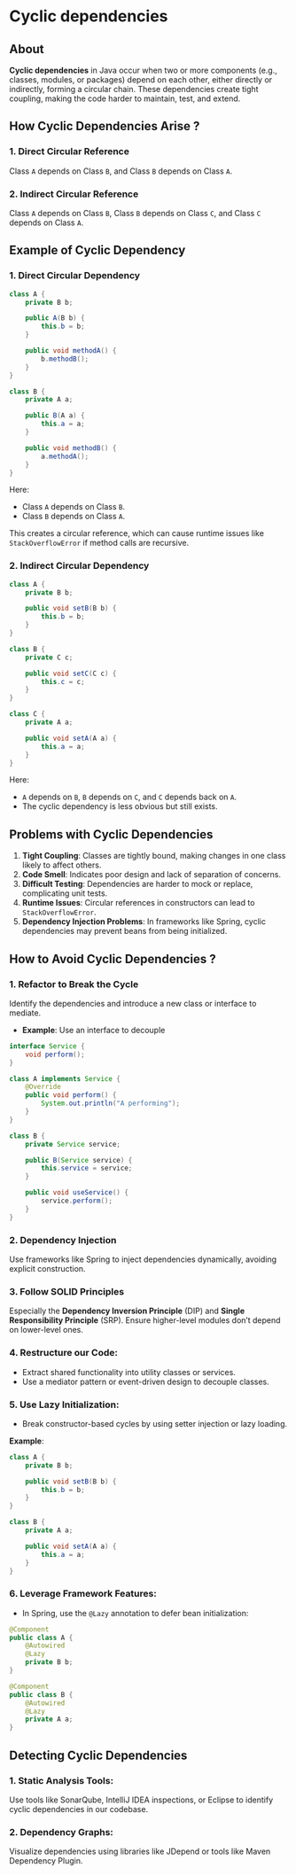 # Cyclic dependencies

## About

**Cyclic dependencies** in Java occur when two or more components (e.g., classes, modules, or packages) depend on each other, either directly or indirectly, forming a circular chain. These dependencies create tight coupling, making the code harder to maintain, test, and extend.

## How Cyclic Dependencies Arise ?

### **1. Direct Circular Reference**

Class `A` depends on Class `B`, and Class `B` depends on Class `A`.

### **2. Indirect Circular Reference**

Class `A` depends on Class `B`, Class `B` depends on Class `C`, and Class `C` depends on Class `A`.

## Example of Cyclic Dependency

### **1. Direct Circular Dependency**

```java
class A {
    private B b;

    public A(B b) {
        this.b = b;
    }

    public void methodA() {
        b.methodB();
    }
}

class B {
    private A a;

    public B(A a) {
        this.a = a;
    }

    public void methodB() {
        a.methodA();
    }
}
```

Here:

* Class `A` depends on Class `B`.
* Class `B` depends on Class `A`.

This creates a circular reference, which can cause runtime issues like `StackOverflowError` if method calls are recursive.

### **2. Indirect Circular Dependency**

```java
class A {
    private B b;

    public void setB(B b) {
        this.b = b;
    }
}

class B {
    private C c;

    public void setC(C c) {
        this.c = c;
    }
}

class C {
    private A a;

    public void setA(A a) {
        this.a = a;
    }
}
```

Here:

* `A` depends on `B`, `B` depends on `C`, and `C` depends back on `A`.
* The cyclic dependency is less obvious but still exists.

## Problems with Cyclic Dependencies

1. **Tight Coupling**: Classes are tightly bound, making changes in one class likely to affect others.
2. **Code Smell**: Indicates poor design and lack of separation of concerns.
3. **Difficult Testing**: Dependencies are harder to mock or replace, complicating unit tests.
4. **Runtime Issues**: Circular references in constructors can lead to `StackOverflowError`.
5. **Dependency Injection Problems**: In frameworks like Spring, cyclic dependencies may prevent beans from being initialized.

## How to Avoid Cyclic Dependencies ?

### **1. Refactor to Break the Cycle**

Identify the dependencies and introduce a new class or interface to mediate.

* **Example**: Use an interface to decouple

```java
interface Service {
    void perform();
}

class A implements Service {
    @Override
    public void perform() {
        System.out.println("A performing");
    }
}

class B {
    private Service service;

    public B(Service service) {
        this.service = service;
    }

    public void useService() {
        service.perform();
    }
}
```

### **2. Dependency Injection**

Use frameworks like Spring to inject dependencies dynamically, avoiding explicit construction.

### **3. Follow SOLID Principles**

Especially the **Dependency Inversion Principle** (DIP) and **Single Responsibility Principle** (SRP). Ensure higher-level modules don’t depend on lower-level ones.

### **4. Restructure our Code**:

* Extract shared functionality into utility classes or services.
* Use a mediator pattern or event-driven design to decouple classes.

### **5. Use Lazy Initialization**:

* Break constructor-based cycles by using setter injection or lazy loading.

**Example**:

```java
class A {
    private B b;

    public void setB(B b) {
        this.b = b;
    }
}

class B {
    private A a;

    public void setA(A a) {
        this.a = a;
    }
}
```

### **6. Leverage Framework Features**:

* In Spring, use the `@Lazy` annotation to defer bean initialization:

```java
@Component
public class A {
    @Autowired
    @Lazy
    private B b;
}

@Component
public class B {
    @Autowired
    @Lazy
    private A a;
}
```

## Detecting Cyclic Dependencies

### **1. Static Analysis Tools**:

Use tools like SonarQube, IntelliJ IDEA inspections, or Eclipse to identify cyclic dependencies in our codebase.

### **2. Dependency Graphs**:

Visualize dependencies using libraries like JDepend or tools like Maven Dependency Plugin.
